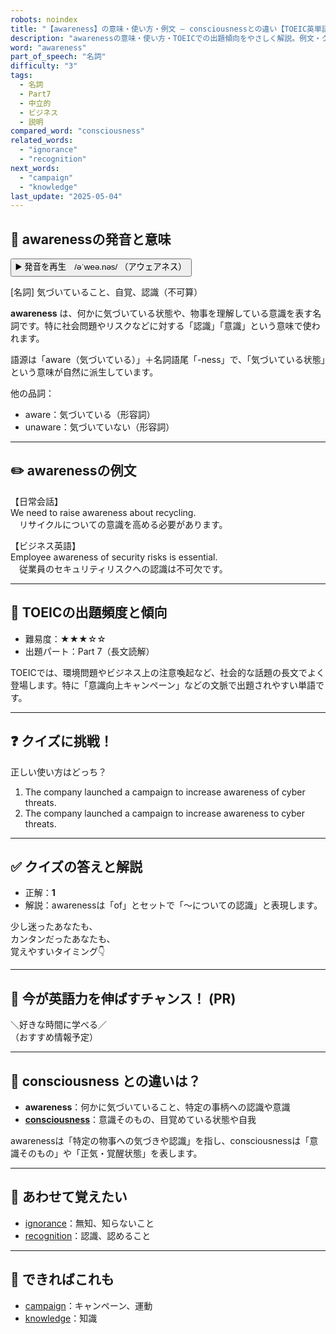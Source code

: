 ```yaml
---
robots: noindex
title: "【awareness】の意味・使い方・例文 ― consciousnessとの違い【TOEIC英単語】"
description: "awarenessの意味・使い方・TOEICでの出題傾向をやさしく解説。例文・クイズ付きでconsciousnessとの違いもわかりやすく学べます。"
word: "awareness"
part_of_speech: "名詞"
difficulty: "3"
tags:
  - 名詞
  - Part7
  - 中立的
  - ビジネス
  - 説明
compared_word: "consciousness"
related_words:
  - "ignorance"
  - "recognition"
next_words:
  - "campaign"
  - "knowledge"
last_update: "2025-05-04"
---
```


## 🔰 awarenessの発音と意味

<button class="play-audio" onclick="playTTS('awareness')">
  <span class="play-audio-main">
    ▶️ 発音を再生　/əˈweə.nəs/
  </span>
  <span class="play-audio-sub">
    （アウェアネス）
  </span>
</button>

[名詞] 気づいていること、自覚、認識（不可算）

**awareness** は、何かに気づいている状態や、物事を理解している意識を表す名詞です。特に社会問題やリスクなどに対する「認識」「意識」という意味で使われます。

語源は「aware（気づいている）」＋名詞語尾「-ness」で、「気づいている状態」という意味が自然に派生しています。

他の品詞：  
- aware：気づいている（形容詞）
- unaware：気づいていない（形容詞）

---

## ✏️ awarenessの例文

【日常会話】  
We need to raise awareness about recycling.  
　リサイクルについての意識を高める必要があります。

【ビジネス英語】  
Employee awareness of security risks is essential.  
　従業員のセキュリティリスクへの認識は不可欠です。

---

## 🎯 TOEICの出題頻度と傾向

- 難易度：★★★☆☆
- 出題パート：Part 7（長文読解）

TOEICでは、環境問題やビジネス上の注意喚起など、社会的な話題の長文でよく登場します。特に「意識向上キャンペーン」などの文脈で出題されやすい単語です。

---

## ❓ クイズに挑戦！

正しい使い方はどっち？

1. The company launched a campaign to increase awareness of cyber threats.  
2. The company launched a campaign to increase awareness to cyber threats.

---

## ✅ クイズの答えと解説

- 正解：**1**
- 解説：awarenessは「of」とセットで「～についての認識」と表現します。

少し迷ったあなたも、  
カンタンだったあなたも、  
覚えやすいタイミング👇️

---

## 🚀 今が英語力を伸ばすチャンス！ (PR)

<div class="info-center">
＼好きな時間に学べる／<br>  
（おすすめ情報予定）
</div>

---

## 🤔  consciousness との違いは？

- **awareness**：何かに気づいていること、特定の事柄への認識や意識
- **[consciousness](/consciousness)**：意識そのもの、目覚めている状態や自我

awarenessは「特定の物事への気づきや認識」を指し、consciousnessは「意識そのもの」や「正気・覚醒状態」を表します。

---

## 🧩 あわせて覚えたい

- [ignorance](/ignorance)：無知、知らないこと
- [recognition](/recognition)：認識、認めること

---

## 📖 できればこれも

- [campaign](/campaign)：キャンペーン、運動
- [knowledge](/knowledge)：知識

<!-- cvid: aid31_bid36 -->
